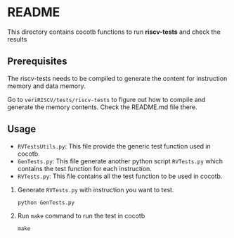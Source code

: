 # README

This directory contains cocotb functions to run **riscv-tests** and check the results

## Prerequisites

The riscv-tests needs to be compiled to generate the content for instruction memory and data memory.

Go to `veriRISCV/tests/riscv-tests` to figure out how to compile and generate the memory contents. Check the README.md file there.

## Usage

- `RVTestsUtils.py`: This file provide the generic test function used in cocotb.
- `GenTests.py`: This file generate another python script `RVTests.py` which contains the test function for each instruction.
- `RVTests.py`: This file contains all the test function to be used in cocotb.

1. Generate `RVTests.py` with instruction you want to test.

    ```shell
    python GenTests.py
    ```

2. Run `make` command to run the test in cocotb

    ```shell
    make
    ```
